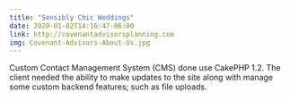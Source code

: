 ```yaml
---
title: "Sensibly Chic Weddings"
date: 2020-01-02T14:16:47-06:00
link: http://covenantadvisorsplanning.com
img: Covenant-Advisors-About-Us.jpg
---
```


Custom Contact Management System (CMS) done use CakePHP 1.2.
The client needed the ability to make updates to the site along with manage some custom backend features; such as file uploads.